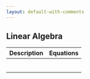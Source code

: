 ```yaml
---
layout: default-with-comments
---
```


## Linear Algebra

|Description|Equations|
|-:|:-|
|||
|||
|||
|||
|||
|||

<!-- ★ -->